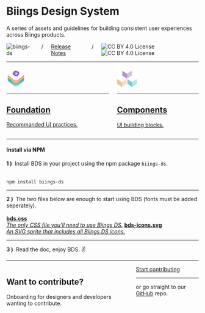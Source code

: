 <h1 class="title is-size-2-mobile has-text-weight-medium is-spaced"><span class="is-size-bigger">Biings Design System</span></h1>
<p class="subtitle is-size-5-mobile mb-5">
    A series of assets and guidelines for building consistent user experiences across Biings products.
</p>
<div class="columns is-mobile is-variable is-2">
        <div class="column is-narrow">
            <img src="https://img.shields.io/npm/v/biings-ds.svg?labelColor=46285D&color=8C50B9&label=npm&style=flat" class="mt-1" alt="biings-ds">
        </div>
        <div class="column is-narrow is-dimmed">/</div>
        <div class="column is-narrow">
            <a href="#/CHANGELOG" class="is-size-6 has-text-weight-medium is-underlined">Release Notes</a>
        </div>
        <div class="column is-narrow is-dimmed is-hidden-mobile">/</div>
        <div class="column is-narrow is-hidden-mobile">
            <img src="https://mirrors.creativecommons.org/presskit/icons/cc.svg" class="icon is-size-4" alt="CC BY 4.0 License">
            <img src="https://mirrors.creativecommons.org/presskit/icons/by.svg" class="icon is-size-4" alt="CC BY 4.0 License">
        </div>
</div>
<hr>
<div class="columns">
    <div class="column is-6">
        <a href="#/brand" class="box is-medium is-bordered is-floating has-background-white-bis hover-to-popping has-background-radial-tl">
            <img src="media/bds.png" width="50" class="no-zoom"/>
            <hr class="my-2">
            <h2 class="title is-size-3-mobile">Foundation</h2>
            <p class="subtitle is-5">Recommanded UI practices.</p>
        </a>
    </div>
    <div class="column is-6">
        <a href="#/avatar" class="box is-medium is-bordered is-floating has-background-white-bis hover-to-popping has-background-radial-tl has-background-radial-t">
            <img src="media/components.png" width="53" class="no-zoom"/>
            <hr class="my-2">
            <h2 class="title is-size-3-mobile">Components</h2>
            <p class="subtitle is-5">UI building blocks.</p>
        </a>
    </div>
</div>
<hr class="my-2">
<div class="box is-large is-bordered">
    <h4 class="title is-family-primary mb-5">Install via NPM</h4>
    <strong>1 )&nbsp;</strong> Install BDS in your project using the npm package <code>biings-ds</code>.<br><br>
    <pre><code>npm install biings-ds</code></pre>
    <hr>
    <strong>2 )&nbsp;</strong> The two files below are enough to start using BDS (fonts must be added seperately).<br><br>
    <a href="https://raw.githubusercontent.com/biings/biings-ds/master/build/bds.css" class="box is-well py-3" download><strong class="is-monospace">bds.css</strong><br><i class="is-dimmed">The only CSS file you'll need to use Biings DS.</i></a>
    <a href="https://raw.githubusercontent.com/biings/biings-ds/master/build/bds-icons.min.svg" class="box is-well py-3" download><strong class="is-monospace">bds-icons.svg</strong><br><i class="is-dimmed">An SVG sprite that includes all Biings DS icons.</i></a>
    <hr>
    <strong>3 )&nbsp;</strong> Read the doc, enjoy BDS. ✌️
</div>

<hr class="is-size-3-tablet">

<div class="box is-large is-bordered is-floating hover-to-popping has-background-radial-t has-background-radial-tl has-background-radial-tr has-background-white-bis has-radius-bold">
    <div class="columns is-vcentered">
        <div class="column is-6">
            <h2 class="title mb-4"><span class="is-size-smaller">Want to contribute?</span></h2>
            <p class="subtitle is-5">Onboarding for designers and developers wanting to contribute.</p>
        </div>
        <div class="column is-5 is-offset-1 has-text-centered is-size-5 is-dimmed">
            <a href="#/contribute" class="button is-rounded is-dark is-outlined is-medium mt-2">Start contributing</a>
            <hr class="my-1">
            <span class="is-size-smaller">or go straight to our <a href="https://github.com/biings/biings-ds" class="is-underlined">GitHub</a> repo.</span>
        </div>
    </div>
</div>

<br>
